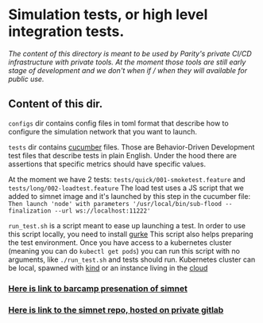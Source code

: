 # Simulation tests, or high level integration tests.

_The content of this directory is meant to be used by Parity's private CI/CD
infrastructure with private tools. At the moment those tools are still early
stage of development and we don't when if / when they will available for
public use._

## Content of this dir.

`configs` dir contains config files in toml format that describe how to
configure the simulation network that you want to launch.

`tests` dir contains [cucumber](https://cucumber.io/) files. Those are
Behavior-Driven Development test files that describe tests in plain English.
Under the hood there are assertions that specific metrics should have specific
values.

At the moment we have 2 tests: `tests/quick/001-smoketest.feature` and
`tests/long/002-loadtest.feature`
The load test uses a JS script that we added to simnet image and it's launched
by this step in the cucumber file:
`Then launch 'node' with parameters '/usr/local/bin/sub-flood --finalization --url ws://localhost:11222'`

`run_test.sh` is a script meant to ease up launching a test.
In order to use this script locally, you need to install
[gurke](https://github.com/paritytech/gurke)
This script also helps preparing the test environment. Once you have access to
a kubernetes cluster (meaning you can do `kubectl get pods`) you can run this
script with no arguments, like `./run_test.sh` and tests should run.
Kubernetes cluster can be local, spawned with
[kind](https://kind.sigs.k8s.io/docs/user/quick-start/#installation)
or an instance living in the
[cloud](https://github.com/paritytech/gurke/blob/main/docs/How-to-setup-access-to-gke-k8s-cluster.md)

### [Here is link to barcamp presenation of simnet](https://www.crowdcast.io/e/ph49xu01)

### [Here is link to the simnet repo, hosted on private gitlab](https://gitlab.parity.io/parity/simnet/-/tree/master)
